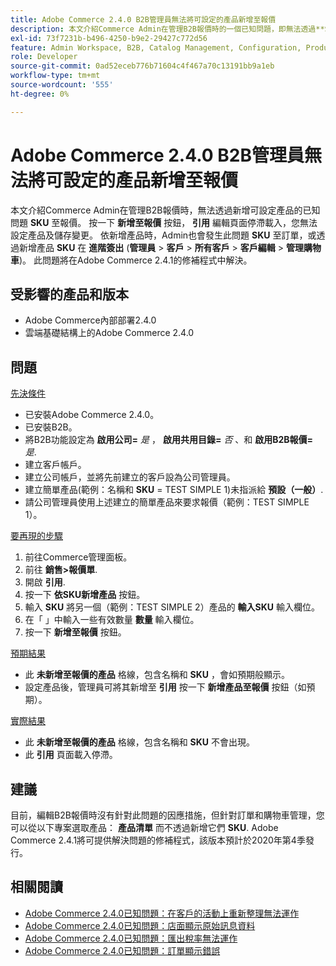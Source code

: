 ```yaml
---
title: Adobe Commerce 2.4.0 B2B管理員無法將可設定的產品新增至報價
description: 本文介紹Commerce Admin在管理B2B報價時的一個已知問題，即無法透過**SKU**將可設定的產品新增到報價中。 按一下**新增至報價**按鈕時，**報價**編輯頁面停滯載入，您無法設定產品及儲存變更。 在**進階結帳** (**Admin** &gt； **Customers** &gt； **All Customers** &gt； **Customer Edit** &gt； **Manage Shopping Cart**)中透過**SKU**新增產品至訂單，或透過**SKU**新增產品時，Admin也會發生此問題。 此問題將在Adobe Commerce 2.4.1的修補程式中解決。
exl-id: 73f7231b-b496-4250-b9e2-29427c772d56
feature: Admin Workspace, B2B, Catalog Management, Configuration, Products, Quotes
role: Developer
source-git-commit: 0ad52eceb776b71604c4f467a70c13191bb9a1eb
workflow-type: tm+mt
source-wordcount: '555'
ht-degree: 0%

---
```


# Adobe Commerce 2.4.0 B2B管理員無法將可設定的產品新增至報價

本文介紹Commerce Admin在管理B2B報價時，無法透過新增可設定產品的已知問題 **SKU** 至報價。 按一下 **新增至報價** 按鈕， **引用** 編輯頁面停滯載入，您無法設定產品及儲存變更。 依新增產品時，Admin也會發生此問題 **SKU** 至訂單，或透過新增產品 **SKU** 在 **進階簽出** (**管理員** > **客戶** > **所有客戶** > **客戶編輯** > **管理購物車**)。 此問題將在Adobe Commerce 2.4.1的修補程式中解決。

## 受影響的產品和版本

* Adobe Commerce內部部署2.4.0
* 雲端基礎結構上的Adobe Commerce 2.4.0

## 問題

<u>先決條件</u>

* 已安裝Adobe Commerce 2.4.0。
* 已安裝B2B。
* 將B2B功能設定為 **啟用公司=**  *是* ， **啟用共用目錄=**  *否* 、和 **啟用B2B報價=**  *是*.
* 建立客戶帳戶。
* 建立公司帳戶，並將先前建立的客戶設為公司管理員。
* 建立簡單產品(範例：名稱和 **SKU** = TEST SIMPLE 1)未指派給 **預設（一般）**.
* 請公司管理員使用上述建立的簡單產品來要求報價（範例：TEST SIMPLE 1）。

<u>要再現的步驟</u>

1. 前往Commerce管理面板。
1. 前往 **銷售>報價單**.
1. 開啟 **引用**.
1. 按一下 **依SKU新增產品** 按鈕。
1. 輸入 **SKU** 將另一個（範例：TEST SIMPLE 2）產品的 **輸入SKU** 輸入欄位。
1. 在「 」中輸入一些有效數量 **數量** 輸入欄位。
1. 按一下 **新增至報價** 按鈕。

<u>預期結果</u>

* 此 **未新增至報價的產品** 格線，包含名稱和 **SKU** ，會如預期般顯示。
* 設定產品後，管理員可將其新增至 **引用** 按一下 **新增產品至報價** 按鈕（如預期）。

<u>實際結果</u>

* 此 **未新增至報價的產品** 格線，包含名稱和 **SKU** 不會出現。
* 此 **引用** 頁面載入停滯。

## 建議

目前，編輯B2B報價時沒有針對此問題的因應措施，但針對訂單和購物車管理，您可以從以下專案選取產品： **產品清單** 而不透過新增它們 **SKU**. Adobe Commerce 2.4.1將可提供解決問題的修補程式，該版本預計於2020年第4季發行。

## 相關閱讀

* [Adobe Commerce 2.4.0已知問題：在客戶的活動上重新整理無法運作](/help/troubleshooting/miscellaneous/magento-2-4-0-refresh-on-customer-activities-does-not-work.md)
* [Adobe Commerce 2.4.0已知問題：店面顯示原始訊息資料](/help/troubleshooting/storefront/magento-2-4-0-issue-storefront-raw-message-data-display.md)
* [Adobe Commerce 2.4.0已知問題：匯出稅率無法運作](/help/troubleshooting/miscellaneous/magento-2-4-0-known-issue-export-tax-rates-does-not-work.md)
* [Adobe Commerce 2.4.0已知問題：訂單顯示錯誤](/help/troubleshooting/storefront/magento-2-4-0-known-issue-orders-display-error.md)
